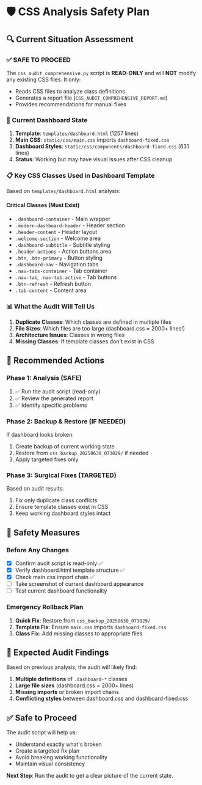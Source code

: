 # 🛡️ CSS Analysis Safety Plan

## 🔍 **Current Situation Assessment**

### **✅ SAFE TO PROCEED**
The `css_audit_comprehensive.py` script is **READ-ONLY** and will **NOT** modify any existing CSS files. It only:
- Reads CSS files to analyze class definitions
- Generates a report file (`CSS_AUDIT_COMPREHENSIVE_REPORT.md`)
- Provides recommendations for manual fixes

### **🎯 Current Dashboard State**
1. **Template**: `templates/dashboard.html` (1257 lines)
2. **Main CSS**: `static/css/main.css` imports `dashboard-fixed.css`
3. **Dashboard Styles**: `static/css/components/dashboard-fixed.css` (631 lines)
4. **Status**: Working but may have visual issues after CSS cleanup

### **📋 Key CSS Classes Used in Dashboard Template**
Based on `templates/dashboard.html` analysis:

#### **Critical Classes (Must Exist)**
- `.dashboard-container` - Main wrapper
- `.modern-dashboard-header` - Header section
- `.header-content` - Header layout
- `.welcome-section` - Welcome area
- `.dashboard-subtitle` - Subtitle styling
- `.header-actions` - Action buttons area
- `.btn`, `.btn-primary` - Button styling
- `.dashboard-nav` - Navigation tabs
- `.nav-tabs-container` - Tab container
- `.nav-tab`, `.nav-tab.active` - Tab buttons
- `.btn-refresh` - Refresh button
- `.tab-content` - Content area

### **📊 What the Audit Will Tell Us**

1. **Duplicate Classes**: Which classes are defined in multiple files
2. **File Sizes**: Which files are too large (dashboard.css = 2000+ lines!)
3. **Architecture Issues**: Classes in wrong files
4. **Missing Classes**: If template classes don't exist in CSS

## 🎯 **Recommended Actions**

### **Phase 1: Analysis (SAFE)**
1. ✅ Run the audit script (read-only)
2. ✅ Review the generated report
3. ✅ Identify specific problems

### **Phase 2: Backup & Restore (IF NEEDED)**
If dashboard looks broken:
1. Create backup of current working state
2. Restore from `css_backup_20250630_073029/` if needed
3. Apply targeted fixes only

### **Phase 3: Surgical Fixes (TARGETED)**
Based on audit results:
1. Fix only duplicate class conflicts
2. Ensure template classes exist in CSS
3. Keep working dashboard styles intact

## 🚨 **Safety Measures**

### **Before Any Changes**
- [x] Confirm audit script is read-only ✅
- [x] Verify dashboard.html template structure ✅
- [x] Check main.css import chain ✅
- [ ] Take screenshot of current dashboard appearance
- [ ] Test current dashboard functionality

### **Emergency Rollback Plan**
1. **Quick Fix**: Restore from `css_backup_20250630_073029/`
2. **Template Fix**: Ensure `main.css` imports `dashboard-fixed.css`
3. **Class Fix**: Add missing classes to appropriate files

## 📝 **Expected Audit Findings**

Based on previous analysis, the audit will likely find:

1. **Multiple definitions** of `.dashboard-*` classes
2. **Large file sizes** (dashboard.css = 2000+ lines)
3. **Missing imports** or broken import chains
4. **Conflicting styles** between dashboard.css and dashboard-fixed.css

## ✅ **Safe to Proceed**

The audit script will help us:
- Understand exactly what's broken
- Create a targeted fix plan
- Avoid breaking working functionality
- Maintain visual consistency

**Next Step**: Run the audit to get a clear picture of the current state.
